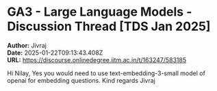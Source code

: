 # GA3 - Large Language Models - Discussion Thread [TDS Jan 2025]

**Author:** Jivraj  
**Date:** 2025-01-22T09:13:43.408Z  
**URL:** https://discourse.onlinedegree.iitm.ac.in/t/163247/583185

Hi Nilay,
Yes you would need to use text-embedding-3-small model of openai for embedding questions.
Kind regards
Jivraj
